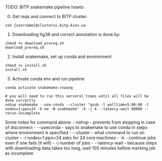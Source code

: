 TODO: BITP snakemake pipeline howto

0. Get reqs and connect to BITP cluster:

```
ssh {username}@clusterui.bitp.kiev.ua
```


1. Downloading hg38 and correct annotation is done by:
```
chmod +x download_prereq.sh
download_prereq.sh
```

2. Install snakemake, set up conda and environment
```
chmod +x install.sh
install.sh
```


3. Activate conda env and run pipeline
```
conda activate snakemake-rnaseq

# you will need to run this serveral times until all files will be done correctly
nohup snakemake --use-conda --cluster "qsub -l walltime=5:00:00 -l nodes=1:ppn=24 -k oe -N snakemake" -k -j 4 --latency-wait 60000 --rerun-incomplete
```
Some notes for command above: 
	- nohup - prevents from stopping in case of disconnect
	- --useconda - says to snakemake to use conda in steps where environment is specified
	- --cluster - what command to run on cluster
		- -l nodes=1:ppn=24 asks for 24 core machines
	- -k - continue jobs even if one fails (it will)
	- -j number of jobs
	- --latency-wait - because steps with downloading data takes too long, wait 100 minutes before marking job as incomplete



